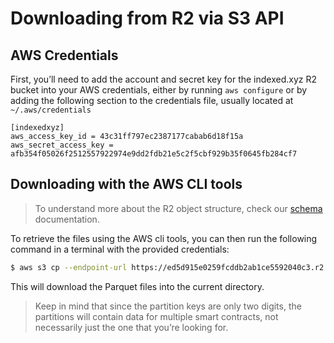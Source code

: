# Downloading from R2 via S3 API

## AWS Credentials

First, you’ll need to add the account and secret key for the indexed.xyz R2 bucket into your AWS credentials, either by running `aws configure` or by adding the following section to the credentials file, usually located at `~/.aws/credentials`

```
[indexedxyz]
aws_access_key_id = 43c31ff797ec2387177cabab6d18f15a
aws_secret_access_key = afb354f05026f2512557922974e9dd2fdb21e5c2f5cbf929b35f0645fb284cf7
```

## Downloading with the AWS CLI tools

> To understand more about the R2 object structure, check our [schema](../schema.md) documentation.

To retrieve the files using the AWS cli tools, you can then run the following command in a terminal with the provided credentials:

```bash
$ aws s3 cp --endpoint-url https://ed5d915e0259fcddb2ab1ce5592040c3.r2.cloudflarestorage.com --profile indexedxyz s3://indexed-xyz/ethereum/decoded/logs/v1.2.0/partition_key=9d/ . --recursive
```

This will download the Parquet files into the current directory.

> Keep in mind that since the partition keys are only two digits, the partitions will contain data for multiple smart contracts, not necessarily just the one that you’re looking for.
